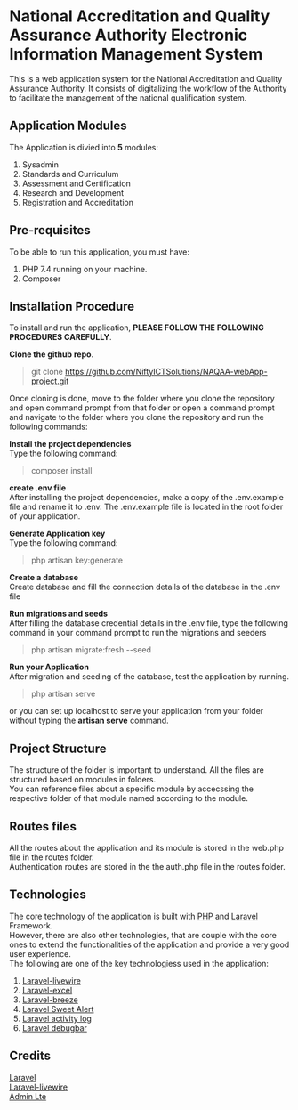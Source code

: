 # National Accreditation and Quality Assurance Authority Electronic Information Management System

This is a web application system for the National Accreditation and Quality Assurance Authority.
It consists of digitalizing the workflow of the Authority to facilitate the management of the national qualification system.

## Application Modules

The Application is divied into **5** modules:

1. Sysadmin
2. Standards and Curriculum
3. Assessment and Certification
4. Research and Development
5. Registration and Accreditation

## Pre-requisites

To be able to run this application, you must have:

1. PHP 7.4 running on your machine.
2. Composer

## Installation Procedure

To install and run the application, **PLEASE FOLLOW THE FOLLOWING PROCEDURES CAREFULLY**.

**Clone the github repo**.

> git clone https://github.com/NiftyICTSolutions/NAQAA-webApp-project.git

Once cloning is done, move to the folder where you clone the repository and open command prompt from that folder
or open a command prompt and navigate to the folder where you clone the repository and run the following commands:

**Install the project dependencies**  
Type the following command:

> composer install

**create .env file**  
After installing the project dependencies, make a copy of the .env.example file and rename it to .env.
The .env.example file is located in the root folder of your application.

**Generate Application key**  
Type the following command:

> php artisan key:generate

**Create a database**  
Create database and fill the connection details of the database in the .env file

**Run migrations and seeds**  
After filling the database credential details in the .env file, type the following command
in your command prompt to run the migrations and seeders

> php artisan migrate:fresh --seed

**Run your Application**  
After migration and seeding of the database, test the application by running.

> php artisan serve

or you can set up localhost to serve your application from your folder without typing the **artisan serve** command.

## Project Structure

The structure of the folder is important to understand. All the files are structured based on modules in folders.  
You can reference files about a specific module by accecssing the respective folder of that module named according to the module.

## Routes files

All the routes about the application and its module is stored in the web.php file in the routes folder.  
Authentication routes are stored in the the auth.php file in the routes folder.

## Technologies

The core technology of the application is built with [PHP](https://php.net) and [Laravel](https://laravel.com) Framework.  
However, there are also other technologies, that are couple with the core ones to extend the functionalities of the application and provide a very good user experience.  
The following are one of the key technologiess used in the application:

1. [Laravel-livewire](https://laravel-livewire.com)
2. [Laravel-excel](https://laravel-excel.com)
3. [Laravel-breeze](https://laravel.com/docs/8.x/starter-kits)
4. [Laravel Sweet Alert](https://realrashid.github.io/sweet-alert/)
5. [Laravel activity log](https://spatie.be/docs/laravel-activitylog/v4/introduction)
6. [Laravel debugbar](https://github.com/barryvdh/laravel-debugbar)

## Credits

[Laravel](https://laravel.com)  
[Laravel-livewire](https://laravel-livewire.com)  
[Admin Lte](https://adminlte.io)
